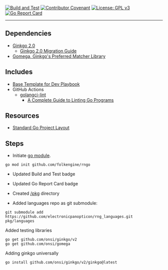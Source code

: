 [![Build and Test](https://github.com/devplaybooks/.baseline/actions/workflows/CI.yml/badge.svg)](https://github.com/folkengine/rngo/blob/main/.github/workflows/CI.yml)
[![Contributor Covenant](https://img.shields.io/badge/Contributor%20Covenant-2.1-4baaaa.svg)](CODE_OF_CONDUCT.md)
[![License: GPL v3](https://img.shields.io/badge/License-GPLv3-blue.svg)](LICENSE)
[![Go Report Card](https://goreportcard.com/badge/github.com/golang-standards/project-layout?style=flat-square)](https://goreportcard.com/report/github.com/folkengine/rngo)

---

## Dependencies

* [Ginkgo 2.0](https://github.com/onsi/ginkgo)
  * [Ginkgo 2.0 Migration Guide](https://github.com/onsi/ginkgo/blob/ver2/docs/MIGRATING_TO_V2.md)
* [Gomega, Ginkgo's Preferred Matcher Library](https://github.com/onsi/gomega)

## Includes

* [Base Template for Dev Playbook](https://github.com/devplaybooks/.baseline)
* GitHub Actions
  * [golangci-lint](https://github.com/golangci/golangci-lint-action)
    * [A Complete Guide to Linting Go Programs](https://freshman.tech/linting-golang/)

## Resources

* [Standard Go Project Layout](https://github.com/golang-standards/project-layout)

## Steps

* Initiate [go module](https://go.dev/doc/modules/gomod-ref).

```shell
go mod init github.com/folkengine/rngo
```

* Updated Build and Test badge
* Updated Go Report Card badge
* Created [/pkg](https://github.com/golang-standards/project-layout/tree/master/pkg) directory

* Added languages repo as git submodule: 

```shell
git submodule add https://github.com/electronicpanopticon/rng_languages.git pkg/languages
```

Added testing libraries

```shell
go get github.com/onsi/ginkgo/v2
go get github.com/onsi/gomega
```

Adding ginkgo universally

```shell
go install github.com/onsi/ginkgo/v2/ginkgo@latest
```
